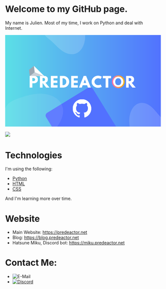 # Welcome to my GitHub page.

My name is Julien. Most of my time, I work on Python and deal with Internet.

![Banniere](https://github.com/Predeactor/Predeactor/raw/master/img/banner.png)

<a href="https://github.com/Predeactor">
  <img src="https://github-readme-stats.vercel.app/api?username=Predeactor&theme=tokyonight&count_private=true&show_icons=true" />
</a>

# Technologies
I'm using the following:
- [Python](https://www.python.org)
- [HTML](https://www.w3.org/html/)
- [CSS](https://www.w3.org/css/)

And I'm learning more over time.

# Website

- Main Website: https://predeactor.net
- Blog: https://blog.predeactor.net
- Hatsune Miku, Discord bot: https://miku.predeactor.net

# Contact Me:
* ![E-Mail](https://img.shields.io/badge/E--Mail-predeactor0%40gmail.com-brightgreen?style=for-the-badge&logo=gmail)
* [![Discord](https://img.shields.io/badge/Discord-Capitaine%20Predeactor%230495-7289DA?logo=discord&style=for-the-badge)](https://discord.gg/zg6ydua)
